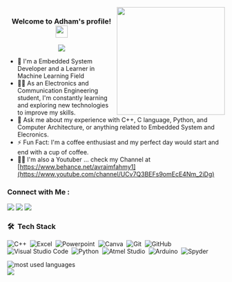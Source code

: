 
<img width="250" align="right" src="https://c.tenor.com/_DOBjnGspYAAAAAM/code-coding.gif">

<h3 align="center">
  Welcome to Adham's profile!
  <img src="https://media.giphy.com/media/hvRJCLFzcasrR4ia7z/giphy.gif" width="28">
</h3>

<!-- Typing SVG by DenverCoder1 - https://github.com/DenverCoder1/readme-typing-svg -->

<p align="center">
  <a href="https://github.com/DenverCoder1/readme-typing-svg"><img src="https://readme-typing-svg.herokuapp.com/?lines=Embedded System%20Developer%20,Machine Learning%20Learner;Always%20llooking%20for%20new %20 challenges&font=Fira%20Code&center=true&width=440&height=45&color=f75c7e&vCenter=true&size=22"></a>
</p>

- 🏢 I'm a Embedded System Developer and a Learner in Machine Learning  Field
- 👨‍💻 As an Electronics and Communication Engineering student, I'm constantly learning and exploring new technologies to improve my skills.
- 💬 Ask me about my experience with C++, C language, Python, and Computer Architecture, or anything related to Embedded System and Elecronics.
- ⚡ Fun Fact: I'm a coffee enthusiast and my perfect day would start and end with a cup of coffee.
- 👨‍💻 I'm also a Youtuber ... check my Channel at [https://www.behance.net/avraimfahmy1](https://www.youtube.com/channel/UCv7Q3BEFs9omEcE4Nm_2iDg)


### Connect with Me :

<a href="https://www.linkedin.com/in/adham-amr-6aa10221a/" target="_blank"><img src="https://img.shields.io/badge/-Adham%20Amr-0077B5?style=for-the-badge&logo=Linkedin&logoColor=white"/></a>
<a href="https://t.me/Adhooom_1" target="_blank"><img src="https://img.shields.io/badge/-Adham%20Amr-0077B5?style=for-the-badge&logo=Telegram&logoColor=white"/></a>
<a href="https://www.facebook.com/adham.sol" target="_blank"><img src="https://img.shields.io/badge/-Adham%20Amr-0077B5?style=for-the-badge&logo=facebook&logoColor=white"/></a>

### 🛠 &nbsp;Tech Stack
![C++](https://img.shields.io/badge/-C++-05122A?style=flat&logo=c)&nbsp;
![Excel](https://img.shields.io/badge/-Excel-05122A?style=flat&logo=excel)&nbsp;
![Powerpoint](https://img.shields.io/badge/-Powerpoint-05122A?style=flat&logo=powerpoint)&nbsp;
![Canva](https://img.shields.io/badge/-Canva-05122A?style=flat&logo=Canva)&nbsp;
![Git](https://img.shields.io/badge/-Git-05122A?style=flat&logo=git)&nbsp;
![GitHub](https://img.shields.io/badge/-GitHub-05122A?style=flat&logo=github)&nbsp;
![Visual Studio Code](https://img.shields.io/badge/-Visual%20Studio%20Code-05122A?style=flat&logo=visual-studio-code&logoColor=007ACC)&nbsp;
![Python](https://img.shields.io/badge/-Python%20-05122A?style=flat&logo=python)&nbsp;
![Atmel Studio](https://img.shields.io/badge/-Atmel%20Studio%20-05122A?style=flat&logo=atmelstudio)&nbsp;
![Arduino](https://img.shields.io/badge/-Arduino%20-05122A?style=flat&logo=Arduino)&nbsp;
![Spyder](https://img.shields.io/badge/-Spyder%20-05122A?style=flat&logo=Spyder)&nbsp;



<img align="left" src="https://github-readme-stats.vercel.app/api/top-langs?username=Adham-amr-1&show_icons=true&locale=en&layout=compact&theme=radical" alt="most used languages" />
<br>
<a href="https://komarev.com/ghpvc/?username=Adham-amr-1&style=for-the-badge">
    <img src="https://komarev.com/ghpvc/?username=Adham-amr-1&style=for-the-badge">
</a>
